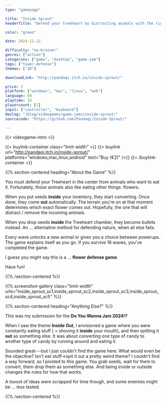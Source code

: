 ```yaml
---
type: "gamepage"

title: "Inside Sprout"
headerTitle: "Defend your treeheart by distracting animals with the right flowers."

color: "green"

date: 2024-12-12

difficulty: "no-brainer"
genres: ["action"]
categories: ["game", "desktop", "game-jam"]
tags: ["tower-defense"]
themes: ["2D"]

downloadLink: "http://pandaqi.itch.io/inside-sprout/"

price: 2
platform: ["windows", "mac", "linux", "web"]
language: EN
playtime: 10
playercount: [1]
input: ["controller", "keyboard"]
devlog: "/blog/videogames/game-jams/inside-sprout/"
sourcecode: "https://github.com/Pandaqi/Inside-Sprout/"

---
```


{{< videogame-intro >}}

{{< buylink-container class="limit-width" >}}
{{< buylink url="http://pandaqi.itch.io/inside-sprout/" platforms="windows,mac,linux,android" text="Buy (&euro;2)" />}} 
{{< /buylink-container >}}

{{% section-centered heading="About the Game" %}}

You must defend your Treeheart in the center from animals who want to eat it. Fortunately, those animals also like eating other things: flowers.

When you put seeds **inside** your inventory, they start converting. Once done, they come **out** automatically. The terrain you're on at that moment determines which exact flower comes out. Hopefully, the one that will distract / remove the incoming animals. 

When you drop seeds **inside** the Treeheart chamber, they become bullets instead. An ... alternative method for defending nature, when all else fails.

Every wave unlocks a new animal or gives you a choice between powerups. The game explains itself as you go. If you survive 16 waves, you've completed the game. 

I guess you might say this is a ... **flower defense game**.

Have fun!

{{% /section-centered %}}

{{% screenshot-gallery class="limit-width" urls="inside_sprout_sc1,inside_sprout_sc2,inside_sprout_sc3,inside_sprout_sc4,inside_sprout_sc5" %}}

{{% section-centered heading="Anything Else?" %}}

This was my submission for the **Do You Wanna Jam 2024!?**

When I saw the theme **Inside Out**, I envisioned a game where you were constantly eating stuff ( = shoving it **inside** your mouth), and then spitting it **out** as something else. It was about converting one type of candy to another type of candy by running around and eating it.

Sounded great---but I just couldn't find the game here. What would even be the objective? Isn't eat stuff->spit it out a pretty weird theme? I couldn't find a way forward, so I pivoted to this game. You grab seeds, wait for them to convert, them drop them as something else. And being inside or outside changes the rules for how that works.

A loooot of ideas were scrapped for time though, and some enemies might be ... less tested.

{{% /section-centered %}}